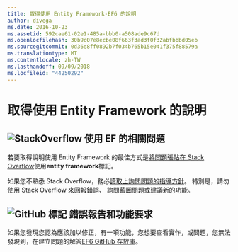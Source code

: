 ```yaml
---
title: 取得使用 Entity Framework-EF6 的說明
author: divega
ms.date: 2016-10-23
ms.assetid: 592cae61-02e1-485a-bbb0-a508ade9c67d
ms.openlocfilehash: 30b9c07e8ecbe08f663f3ad3f0f32abfbbbd05eb
ms.sourcegitcommit: 0d36e8ff0892b7f034b765b15e041f375f88579a
ms.translationtype: MT
ms.contentlocale: zh-TW
ms.lasthandoff: 09/09/2018
ms.locfileid: "44250292"
---
```

# <a name="get-help-using-entity-framework"></a>取得使用 Entity Framework 的說明
## <a name="stackoverflowef6mediastackoverflowpng-questions-about-using-ef"></a>![StackOverflow](~/ef6/media/stackoverflow.png) 使用 EF 的相關問題  

若要取得說明使用 Entity Framework 的最佳方式是[將問題張貼在 Stack Overflow](http://stackoverflow.com/questions/ask)使用**entity framework**標記。  

如果您不熟悉 Stack Overflow，務必[讀取上詢問問題的指導方針](http://stackoverflow.com/help/asking)。 特別是，請勿使用 Stack Overflow 來回報錯誤、 詢問藍圖問題或建議新的功能。  

## <a name="github-markef6mediagithub-mark-32pxpng-bug-reports-and-feature-requests"></a>![GitHub 標記](~/ef6/media/github-mark-32px.png) 錯誤報告和功能要求  

如果您發現您認為應該加以修正，有一項功能，您想要查看實作，或問題，您無法發現到，在建立問題的解答[EF6 GitHub 存放庫](https://github.com/aspnet/EntityFramework6/issues)。
